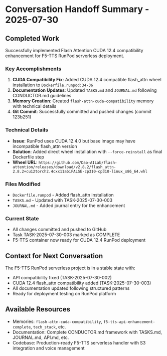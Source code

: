 # Conversation Handoff Summary - 2025-07-30

## Completed Work
Successfully implemented Flash Attention CUDA 12.4 compatibility enhancement for F5-TTS RunPod serverless deployment.

### Key Accomplishments
1. **CUDA Compatibility Fix**: Added CUDA 12.4 compatible flash_attn wheel installation to `Dockerfile.runpod:34-36`
2. **Documentation Updates**: Updated `TASKS.md` and `JOURNAL.md` following CONDUCTOR.md guidelines
3. **Memory Creation**: Created `flash-attn-cuda-compatibility` memory with technical details
4. **Git Commit**: Successfully committed and pushed changes (commit 123b251)

### Technical Details
- **Issue**: RunPod uses CUDA 12.4.0 but base image may have incompatible flash_attn version
- **Solution**: Added direct wheel installation with `--force-reinstall` as final Dockerfile step
- **Wheel URL**: `https://github.com/Dao-AILab/flash-attention/releases/download/v2.8.2/flash_attn-2.8.2+cu12torch2.4cxx11abiFALSE-cp310-cp310-linux_x86_64.whl`

### Files Modified
- `Dockerfile.runpod` - Added flash_attn installation
- `TASKS.md` - Updated with TASK-2025-07-30-003
- `JOURNAL.md` - Added journal entry for the enhancement

### Current State
- All changes committed and pushed to GitHub
- Task TASK-2025-07-30-003 marked as COMPLETE
- F5-TTS container now ready for CUDA 12.4 RunPod deployment

## Context for Next Conversation
The F5-TTS RunPod serverless project is in a stable state with:
- API compatibility fixed (TASK-2025-07-30-002)
- CUDA 12.4 flash_attn compatibility added (TASK-2025-07-30-003)
- All documentation updated following structured patterns
- Ready for deployment testing on RunPod platform

## Available Resources
- Memories: `flash-attn-cuda-compatibility`, `f5-tts-api-enhancement-complete`, `tech_stack`, etc.
- Documentation: Complete CONDUCTOR.md framework with TASKS.md, JOURNAL.md, API.md, etc.
- Codebase: Production-ready F5-TTS serverless handler with S3 integration and voice management